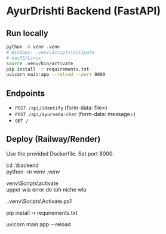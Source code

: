 # AyurDrishti Backend (FastAPI)

## Run locally
```bash
python -m venv .venv
# Windows: .venv\Scripts\activate
# macOS/Linux:
source .venv/bin/activate
pip install -r requirements.txt
uvicorn main:app --reload --port 8000
```

## Endpoints
- `POST /api/identify` (form-data: file=<image>)
- `POST /api/ayurveda-chat` (form-data: message=<text>)
- `GET /`

## Deploy (Railway/Render)
Use the provided Dockerfile. Set port 8000.

cd .\backend\
python -m venv .venv

venv\Scripts\activate  
upper wla error de toh niche wla

.\.venv\Scripts\Activate.ps1

pip install -r requirements.txt

uvicorn main:app --reload
